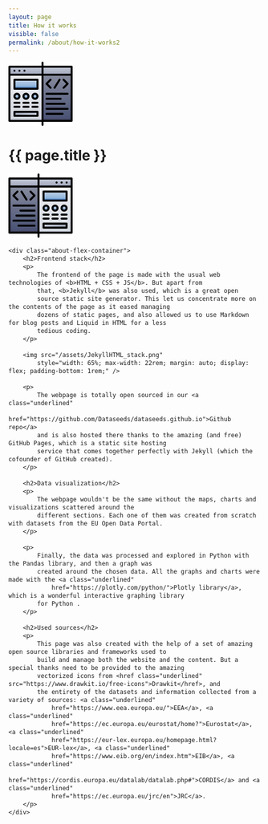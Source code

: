 ```yaml
---
layout: page
title: How it works
visible: false
permalink: /about/how-it-works2
---
```


<body>
	<div class="how-it-works">
		<div class="centered-title">
			<img src="/assets/icons/DrawKit-SaaS/Color/Development.svg">
			<h1>{{ page.title }}</h1>
			<img src="/assets/icons/DrawKit-SaaS/Color/Development.svg" style="transform: scaleX(-1);">
		</div>
	</div>

	<div class="about-flex-container">
		<h2>Frontend stack</h2>
		<p>
			The frontend of the page is made with the usual web technologies of <b>HTML + CSS + JS</b>. But apart from
			that, <b>Jekyll</b> was also used, which is a great open
			source static site generator. This let us concentrate more on the contents of the page as it eased managing
			dozens of static pages, and also allowed us to use Markdown for blog posts and Liquid in HTML for a less
			tedious coding.
		</p>

		<img src="/assets/JekyllHTML_stack.png"
			style="width: 65%; max-width: 22rem; margin: auto; display: flex; padding-bottom: 1rem;" />

		<p>
			The webpage is totally open sourced in our <a class="underlined"
				href="https://github.com/Dataseeds/dataseeds.github.io">Github repo</a>
			and is also hosted there thanks to the amazing (and free) GitHub Pages, which is a static site hosting
			service that comes together perfectly with Jekyll (which the cofounder of GitHub created).
		</p>

		<h2>Data visualization</h2>
		<p>
			The webpage wouldn't be the same without the maps, charts and visualizations scattered around the
			different sections. Each one of them was created from scratch with datasets from the EU Open Data Portal.
		</p>

		<p>
			Finally, the data was processed and explored in Python with the Pandas library, and then a graph was
			created around the chosen data. All the graphs and charts were made with the <a class="underlined"
				href="https://plotly.com/python/">Plotly library</a>, which is a wonderful interactive graphing library
			for Python .
		</p>

		<h2>Used sources</h2>
		<p>
			This page was also created with the help of a set of amazing open source libraries and frameworks used to
			build and manage both the website and the content. But a special thanks need to be provided to the amazing
			vectorized icons from <href class="underlined" src="https://www.drawkit.io/free-icons">Drawkit</href>, and
			the entirety of the datasets and information collected from a variety of sources: <a class="underlined"
				href="https://www.eea.europa.eu/">EEA</a>, <a class="underlined"
				href="https://ec.europa.eu/eurostat/home?">Eurostat</a>, <a class="underlined"
				href="https://eur-lex.europa.eu/homepage.html?locale=es">EUR-lex</a>, <a class="underlined"
				href="https://www.eib.org/en/index.htm">EIB</a>, <a class="underlined"
				href="https://cordis.europa.eu/datalab/datalab.php#">CORDIS</a> and <a class="underlined"
				href="https://ec.europa.eu/jrc/en">JRC</a>.
		</p>
	</div>
</body>